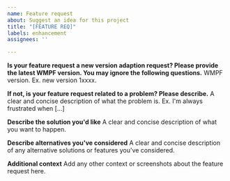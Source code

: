 ```yaml
---
name: Feature request
about: Suggest an idea for this project
title: "[FEATURE REQ]"
labels: enhancement
assignees: ''

---
```


**Is your feature request a new version adaption request? Please provide the latest WMPF version. You may ignore the following questions.**
WMPF version. Ex. new version 1xxxx.

**If not, is your feature request related to a problem? Please describe.**
A clear and concise description of what the problem is. Ex. I'm always frustrated when [...]

**Describe the solution you'd like**
A clear and concise description of what you want to happen.

**Describe alternatives you've considered**
A clear and concise description of any alternative solutions or features you've considered.

**Additional context**
Add any other context or screenshots about the feature request here.
